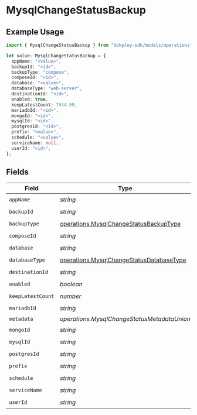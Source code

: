 # MysqlChangeStatusBackup

## Example Usage

```typescript
import { MysqlChangeStatusBackup } from "dokploy-sdk/models/operations";

let value: MysqlChangeStatusBackup = {
  appName: "<value>",
  backupId: "<id>",
  backupType: "compose",
  composeId: "<id>",
  database: "<value>",
  databaseType: "web-server",
  destinationId: "<id>",
  enabled: true,
  keepLatestCount: 7544.99,
  mariadbId: "<id>",
  mongoId: "<id>",
  mysqlId: "<id>",
  postgresId: "<id>",
  prefix: "<value>",
  schedule: "<value>",
  serviceName: null,
  userId: "<id>",
};
```

## Fields

| Field                                                                                                | Type                                                                                                 | Required                                                                                             | Description                                                                                          |
| ---------------------------------------------------------------------------------------------------- | ---------------------------------------------------------------------------------------------------- | ---------------------------------------------------------------------------------------------------- | ---------------------------------------------------------------------------------------------------- |
| `appName`                                                                                            | *string*                                                                                             | :heavy_check_mark:                                                                                   | N/A                                                                                                  |
| `backupId`                                                                                           | *string*                                                                                             | :heavy_check_mark:                                                                                   | N/A                                                                                                  |
| `backupType`                                                                                         | [operations.MysqlChangeStatusBackupType](../../models/operations/mysqlchangestatusbackuptype.md)     | :heavy_check_mark:                                                                                   | N/A                                                                                                  |
| `composeId`                                                                                          | *string*                                                                                             | :heavy_check_mark:                                                                                   | N/A                                                                                                  |
| `database`                                                                                           | *string*                                                                                             | :heavy_check_mark:                                                                                   | N/A                                                                                                  |
| `databaseType`                                                                                       | [operations.MysqlChangeStatusDatabaseType](../../models/operations/mysqlchangestatusdatabasetype.md) | :heavy_check_mark:                                                                                   | N/A                                                                                                  |
| `destinationId`                                                                                      | *string*                                                                                             | :heavy_check_mark:                                                                                   | N/A                                                                                                  |
| `enabled`                                                                                            | *boolean*                                                                                            | :heavy_check_mark:                                                                                   | N/A                                                                                                  |
| `keepLatestCount`                                                                                    | *number*                                                                                             | :heavy_check_mark:                                                                                   | N/A                                                                                                  |
| `mariadbId`                                                                                          | *string*                                                                                             | :heavy_check_mark:                                                                                   | N/A                                                                                                  |
| `metadata`                                                                                           | *operations.MysqlChangeStatusMetadataUnion*                                                          | :heavy_minus_sign:                                                                                   | N/A                                                                                                  |
| `mongoId`                                                                                            | *string*                                                                                             | :heavy_check_mark:                                                                                   | N/A                                                                                                  |
| `mysqlId`                                                                                            | *string*                                                                                             | :heavy_check_mark:                                                                                   | N/A                                                                                                  |
| `postgresId`                                                                                         | *string*                                                                                             | :heavy_check_mark:                                                                                   | N/A                                                                                                  |
| `prefix`                                                                                             | *string*                                                                                             | :heavy_check_mark:                                                                                   | N/A                                                                                                  |
| `schedule`                                                                                           | *string*                                                                                             | :heavy_check_mark:                                                                                   | N/A                                                                                                  |
| `serviceName`                                                                                        | *string*                                                                                             | :heavy_check_mark:                                                                                   | N/A                                                                                                  |
| `userId`                                                                                             | *string*                                                                                             | :heavy_check_mark:                                                                                   | N/A                                                                                                  |